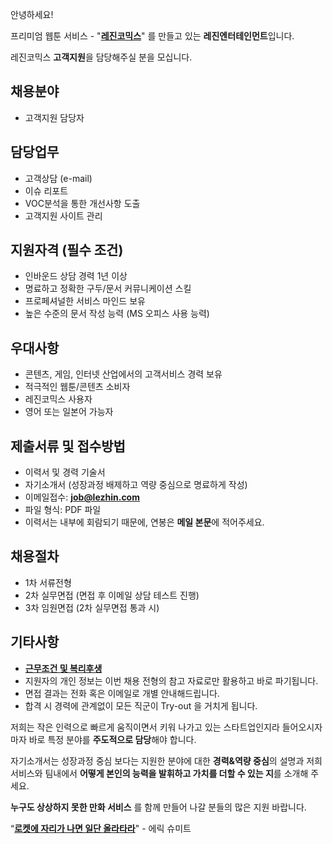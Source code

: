 안녕하세요!

프리미엄 웹툰 서비스 - "**[레진코믹스](http://www.lezhin.com)**" 를 만들고 있는 **레진엔터테인먼트**입니다.

레진코믹스 **고객지원**을 담당해주실 분을 모십니다.


## 채용분야

- 고객지원 담당자 


## 담당업무

- 고객상담 (e-mail)
- 이슈 리포트
- VOC분석을 통한 개선사항 도출
- 고객지원 사이트 관리 


## 지원자격 (필수 조건)

- 인바운드 상담 경력 1년 이상 
- 명료하고 정확한 구두/문서 커뮤니케이션 스킬
- 프로페셔널한 서비스 마인드 보유
- 높은 수준의 문서 작성 능력 (MS 오피스 사용 능력)   


## 우대사항

- 콘텐츠, 게임, 인터넷 산업에서의 고객서비스 경력 보유
- 적극적인 웹툰/콘텐츠 소비자
- 레진코믹스 사용자
- 영어 또는 일본어 가능자


## 제출서류 및 접수방법

- 이력서 및 경력 기술서 
- 자기소개서 (성장과정 배제하고 역량 중심으로 명료하게 작성)
- 이메일접수: **job@lezhin.com** 
- 파일 형식: PDF 파일 
- 이력서는 내부에 회람되기 때문에, 연봉은 **메일 본문**에 적어주세요.


## 채용절차 

- 1차 서류전형
- 2차 실무면접 (면접 후 이메일 상담 테스트 진행)
- 3차 임원면접 (2차 실무면접 통과 시)


## 기타사항 
- [**근무조건 및 복리후생**](https://github.com/lezhin/apply/blob/master/README.md)
- 지원자의 개인 정보는 이번 채용 전형의 참고 자료로만 활용하고 바로 파기됩니다.
- 면접 결과는 전화 혹은 이메일로 개별 안내해드립니다.
- 합격 시 경력에 관계없이 모든 직군이 Try-out 을 거치게 됩니다. 


저희는 작은 인력으로 빠르게 움직이면서 키워 나가고 있는 스타트업인지라 들어오시자마자 바로 특정 분야를 **주도적으로 담당**해야 합니다. 

자기소개서는 성장과정 중심 보다는 지원한 분야에 대한 **경력&역량 중심**의 설명과 저희 서비스와 팀내에서 **어떻게 본인의 능력을 발휘하고 가치를 더할 수 있는 지**를 소개해 주세요.

**누구도 상상하지 못한 만화 서비스** 를 함께 만들어 나갈 분들의 많은 지원 바랍니다.


“[**로켓에 자리가 나면 일단 올라타라**](http://estima.wordpress.com/2012/05/28/sheryl/)" - 에릭 슈미트